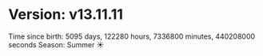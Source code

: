 # Version: v13.11.11
Time since birth: 5095 days, 122280 hours, 7336800 minutes, 440208000 seconds
Season: Summer ☀️
